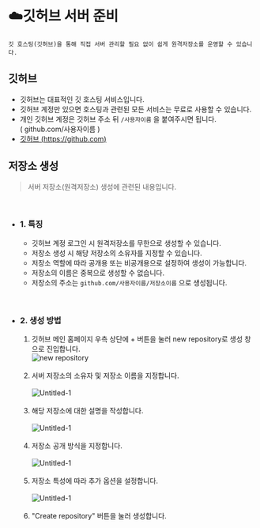 # **:cloud:깃허브 서버 준비**
    깃 호스팅(깃허브)을 통해 직접 서버 관리할 필요 없이 쉽게 원격저장소를 운영할 수 있습니다.

## **깃허브**
- 깃허브는 대표적인 깃 호스팅 서비스입니다.
- 깃허브 계정만 있으면 호스팅과 관련된 모든 서비스는 무료로 사용할 수 있습니다.
- 개인 깃허브 계정은 깃허브 주소 뒤 `/사용자이름` 을 붙여주시면 됩니다.<br>
( github.com/사용자이름 )
- [깃허브 (https://github.com)](https://github.com)

## **저장소 생성**
>서버 저장소(원격저장소) 생성에 관련된 내용입니다.
<br>

- ### **1. 특징**
    - 깃허브 계정 로그인 시 원격저장소를 무한으로 생성할 수 있습니다.
    - 저장소 생성 시 해당 저장소의 소유자를 지정할 수 있습니다.
    - 저장소 역할에 따라 공개용 또는 비공개용으로 설정하여 생성이 가능합니다.
    - 저장소의 이름은 중복으로 생성할 수 없습니다.
    - 저장소의 주소는 `github.com/사용자이름/저장소이름` 으로 생성됩니다.
<br>

- ### **2. 생성 방법**
    1. 깃허브 메인 홈페이지 우측 상단에 + 버튼을 눌러 new repository로 생성 창으로 진입합니다.<br>
    ![new repository](https://user-images.githubusercontent.com/45596014/193033455-4c1e10ca-ef5d-4d94-9900-1a8b6ff7f7ab.jpg)
    <br><br>
    2. 서버 저장소의 소유자 및 저장소 이름을 지정합니다.<br><br>
    ![Untitled-1](https://user-images.githubusercontent.com/45596014/193050451-d76a0abf-27f4-4bd7-b1ab-e5e214463b92.jpg)
    <br><br>
    3. 해당 저장소에 대한 설명을 작성합니다.<br><br>
    ![Untitled-1](https://user-images.githubusercontent.com/45596014/193048451-9819ac81-b0a8-4d1d-b97c-84398633b4a5.jpg)
    <br><br>
    4. 저장소 공개 방식을 지정합니다.<br><br>
    ![Untitled-1](https://user-images.githubusercontent.com/45596014/193050059-7bb3dadb-0550-41d6-afce-2f788c2e7111.jpg)
    <br><br>
    5. 저장소 특성에 따라 추가 옵션을 설정합니다.<br><br>
    ![Untitled-1](https://user-images.githubusercontent.com/45596014/193049783-11cdf10c-5c6f-4eb1-9f07-b185ff47507d.jpg)
    <br><br>
    6. "Create repository" 버튼을 눌러 생성합니다.<br><br>

    <br><br>

<br>
